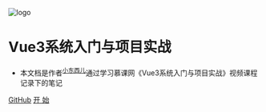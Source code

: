 <!-- _coverpage.md -->

![logo](https://docsify.js.org/_media/icon.svg)

# Vue3系统入门与项目实战

- 本文档是作者<sup>[小东西儿](https://xiaodongxier.com)</sup>通过学习慕课网《Vue3系统入门与项目实战》视频课程记录下的笔记

<!-- 
- 视频教程学习笔记记录
- 慕课网
- 无需生成 html 文件
- 众多主题 
-->
<!-- [![stars](https://badgen.net/github/stars/xiaodongxier/mkw-vue-jddj-notes?icon=github&color=4ab8a1)](https://github.com/xiaodongxier/mkw-vue-jddj-notes)  -->
<!-- [![stars](https://badgen.net/github/forks/xiaodongxier/mkw-vue-jddj-notes?icon=github&color=4ab8a1)](https://github.com/xiaodongxier/mkw-vue-jddj-notes) -->



[GitHub](https://github.com/xiaodongxier/mkw-vue-jddj-notes.git)
[开 始](README)